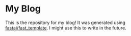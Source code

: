 # My Blog

This is the repository for my blog! It was generated using [fastai/fast_template](https://github.com/fastai/fast_template). I might use this to write in the future.
